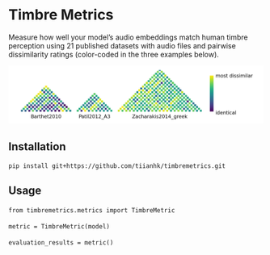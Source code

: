 # Timbre Metrics

Measure how well your model’s audio embeddings match human timbre perception using 21 published datasets with audio files and pairwise dissimilarity ratings (color-coded in the three examples below).

![Dissimilarities between audio stimuli judged by humans](assets/true_dissim.png)

## Installation
```
pip install git+https://github.com/tiianhk/timbremetrics.git
```

## Usage
```
from timbremetrics.metrics import TimbreMetric

metric = TimbreMetric(model)

evaluation_results = metric()
```
